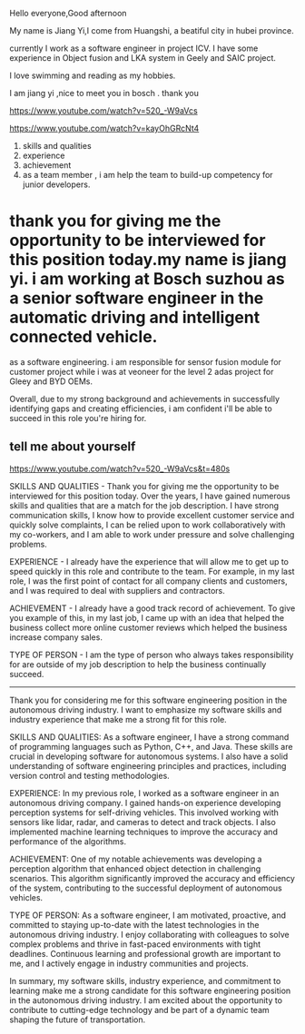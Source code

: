 Hello everyone,Good afternoon

My name is Jiang Yi,I come from Huangshi, a beatiful city in hubei province.

currently I work as a software engineer in project ICV.
 I have some experience in Object fusion and  LKA  system 
in Geely and SAIC project.

I love swimming and reading as my hobbies.

 I am jiang yi ,nice to meet you in bosch . thank you


https://www.youtube.com/watch?v=520_-W9aVcs

https://www.youtube.com/watch?v=kayOhGRcNt4

1. skills and qualities 
2. experience
3. achievement
4. as a team member , i am help the team to build-up competency for junior developers.

 # thank you for giving me the opportunity to be interviewed for this position today.my name is jiang yi. i am working at Bosch suzhou as a senior software engineer in the automatic driving and intelligent connected vehicle.
 as a software engineering. i am responsible for sensor fusion module for customer project while i was at veoneer for the level 2 adas project for Gleey and  BYD OEMs.

 Overall, due to my strong background and achievements in successfully identifying gaps and creating efficiencies, i am confident i'll be able to succeed in this role you're hiring for.


## tell me about yourself 
https://www.youtube.com/watch?v=520_-W9aVcs&t=480s

SKILLS AND QUALITIES - Thank you for giving me the opportunity to be 
interviewed for this position today. Over the years, I have gained numerous skills and 
qualities that are a match for the job description. I have strong communication 
skills, I know how to provide excellent customer service and quickly solve 
complaints, I can be relied upon to work collaboratively with my co-workers, and 
I am able to work under pressure and solve challenging problems. 

EXPERIENCE - I already have the experience that will allow me to get up to speed 
quickly in this role and contribute to the team. For example, in my last role, I was the first point of contact for all company clients and customers, and I was required to 
deal with suppliers and contractors. 

ACHIEVEMENT - I already have a good track record of achievement. To give you 
example of this, in my last job, I came up with an idea that helped the business 
collect more online customer reviews which helped the business 
increase company sales. 

TYPE OF PERSON - I am the type of person who always takes responsibility for 
are outside of my job description to help the business continually succeed.

---

Thank you for considering me for this software engineering position in the autonomous driving industry. I want to emphasize my software skills and industry experience that make me a strong fit for this role.

SKILLS AND QUALITIES:
As a software engineer, I have a strong command of programming languages such as Python, C++, and Java. These skills are crucial in developing software for autonomous systems. I also have a solid understanding of software engineering principles and practices, including version control and testing methodologies.

EXPERIENCE:
In my previous role, I worked as a software engineer in an autonomous driving company. I gained hands-on experience developing perception systems for self-driving vehicles. This involved working with sensors like lidar, radar, and cameras to detect and track objects. I also implemented machine learning techniques to improve the accuracy and performance of the algorithms.

ACHIEVEMENT:
One of my notable achievements was developing a perception algorithm that enhanced object detection in challenging scenarios. This algorithm significantly improved the accuracy and efficiency of the system, contributing to the successful deployment of autonomous vehicles.

TYPE OF PERSON:
As a software engineer, I am motivated, proactive, and committed to staying up-to-date with the latest technologies in the autonomous driving industry. I enjoy collaborating with colleagues to solve complex problems and thrive in fast-paced environments with tight deadlines. Continuous learning and professional growth are important to me, and I actively engage in industry communities and projects.

In summary, my software skills, industry experience, and commitment to learning make me a strong candidate for this software engineering position in the autonomous driving industry. I am excited about the opportunity to contribute to cutting-edge technology and be part of a dynamic team shaping the future of transportation.



